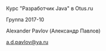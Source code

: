 Курс "Разработчик Java" в Otus.ru

Группа 2017-10

Alexander Pavlov (Александр Павлов)

a.d.pavlov@ya.ru